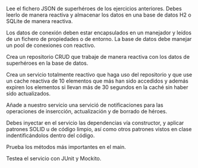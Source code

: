 Lee el fichero JSON de superhéroes de los ejercicios anteriores. Debes leerlo de manera reactiva y almacenar los datos en una base de datos H2 o SQLite de manera reactiva.	

Los datos de conexión deben estar encapsulados en un manejador y leídos de un fichero de propiedades o de entorno. La base de datos debe manejar un pool de conexiones con reactivo.


Crea un repositorio CRUD que trabaje de manera reactiva con los datos de superhéroes en la base de datos. 

Crea un servicio totalmente reactivo que haga uso del repositorio y que use un cache reactiva de 10 elementos que más han sido accedidos y además expiren los elementos si llevan más de 30 segundos en la caché sin haber sido actualizados.

Añade a nuestro servicio una servició de notificaciones para las operaciones de insercción, actualización y de borrado de héroes.

Debes inyectar en el servicio las dependencias vía constructor, y aplicar patrones SOLID u de código limpio, así como otros patrones vistos en clase indentificándolos dentro del código.

Prueba los métodos más importantes en el main.

Testea el servicio con JUnit y Mockito.
